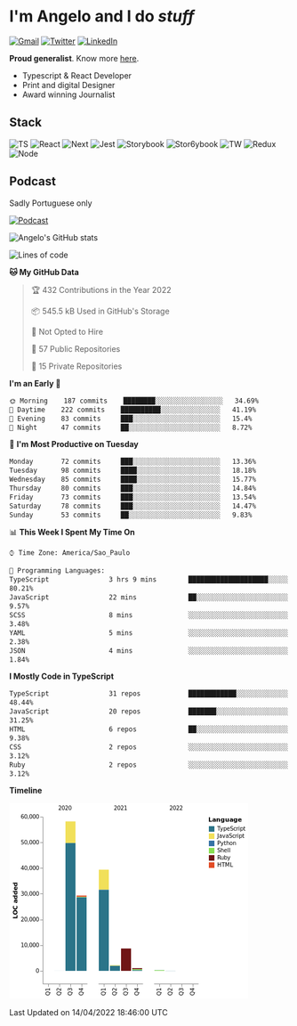 # I'm Angelo and I do _stuff_

[![Gmail](https://img.shields.io/badge/Gmail-D14836?style=for-the-badge&logo=gmail&logoColor=white)](mailto:oiangelodias@gmail.com)
[![Twitter](https://img.shields.io/badge/Twitter-1DA1F2?style=for-the-badge&logo=twitter&logoColor=white)](https://www.twitter.com/oicronofobico)
[![LinkedIn](https://img.shields.io/badge/LinkedIn-0077B5?style=for-the-badge&logo=linkedin&logoColor=white)](https://www.linkedin.com/in/angelod1as/)

**Proud generalist**. Know more [here](http://www.angelodias.com.br/).

- Typescript & React Developer
- Print and digital Designer
- Award winning Journalist

## Stack

![TS](https://img.shields.io/badge/TypeScript-007ACC?style=for-the-badge&logo=typescript&logoColor=white)
![React](https://img.shields.io/badge/React-20232A?style=for-the-badge&logo=react&logoColor=61DAFB)
![Next](https://img.shields.io/badge/next.js-000000?style=for-the-badge&logo=nextdotjs&logoColor=white)
![Jest](https://img.shields.io/badge/Jest-C21325?style=for-the-badge&logo=jest&logoColor=white)
![Storybook](https://img.shields.io/badge/storybook-FF4785?style=for-the-badge&logo=storybook&logoColor=white)
![Stor6ybook](https://img.shields.io/badge/Figma-F24E1E?style=for-the-badge&logo=figma&logoColor=white)
![TW](https://img.shields.io/badge/Tailwind_CSS-38B2AC?style=for-the-badge&logo=tailwind-css&logoColor=white)
![Redux](https://img.shields.io/badge/Redux-593D88?style=for-the-badge&logo=redux&logoColor=white)
![Node](https://img.shields.io/badge/Node.js-339933?style=for-the-badge&logo=nodedotjs&logoColor=white)

## Podcast

Sadly Portuguese only

[![Podcast](https://user-images.githubusercontent.com/13950513/143299819-ef1f5a9b-f29b-4c52-b2c4-2cdb9dafa640.png)](http://anchor.fm/cronofobia)


![Angelo's GitHub stats](https://github-readme-stats.vercel.app/api?username=angelod1as&show_icons=true&theme=dark)

<!--START_SECTION:waka-->
![Lines of code](https://img.shields.io/badge/From%20Hello%20World%20I%27ve%20Written-139%20Thousand%20lines%20of%20code-blue)

**🐱 My GitHub Data** 

> 🏆 432 Contributions in the Year 2022
 > 
> 📦 545.5 kB Used in GitHub's Storage 
 > 
> 🚫 Not Opted to Hire
 > 
> 📜 57 Public Repositories 
 > 
> 🔑 15 Private Repositories  
 > 
**I'm an Early 🐤** 

```text
🌞 Morning    187 commits    ████████░░░░░░░░░░░░░░░░░   34.69% 
🌆 Daytime    222 commits    ██████████░░░░░░░░░░░░░░░   41.19% 
🌃 Evening    83 commits     ███░░░░░░░░░░░░░░░░░░░░░░   15.4% 
🌙 Night      47 commits     ██░░░░░░░░░░░░░░░░░░░░░░░   8.72%

```
📅 **I'm Most Productive on Tuesday** 

```text
Monday       72 commits     ███░░░░░░░░░░░░░░░░░░░░░░   13.36% 
Tuesday      98 commits     ████░░░░░░░░░░░░░░░░░░░░░   18.18% 
Wednesday    85 commits     ████░░░░░░░░░░░░░░░░░░░░░   15.77% 
Thursday     80 commits     ███░░░░░░░░░░░░░░░░░░░░░░   14.84% 
Friday       73 commits     ███░░░░░░░░░░░░░░░░░░░░░░   13.54% 
Saturday     78 commits     ███░░░░░░░░░░░░░░░░░░░░░░   14.47% 
Sunday       53 commits     ██░░░░░░░░░░░░░░░░░░░░░░░   9.83%

```


📊 **This Week I Spent My Time On** 

```text
⌚︎ Time Zone: America/Sao_Paulo

💬 Programming Languages: 
TypeScript               3 hrs 9 mins        ████████████████████░░░░░   80.21% 
JavaScript               22 mins             ██░░░░░░░░░░░░░░░░░░░░░░░   9.57% 
SCSS                     8 mins              ░░░░░░░░░░░░░░░░░░░░░░░░░   3.48% 
YAML                     5 mins              ░░░░░░░░░░░░░░░░░░░░░░░░░   2.38% 
JSON                     4 mins              ░░░░░░░░░░░░░░░░░░░░░░░░░   1.84%

```

**I Mostly Code in TypeScript** 

```text
TypeScript               31 repos            ████████████░░░░░░░░░░░░░   48.44% 
JavaScript               20 repos            ███████░░░░░░░░░░░░░░░░░░   31.25% 
HTML                     6 repos             ██░░░░░░░░░░░░░░░░░░░░░░░   9.38% 
CSS                      2 repos             ░░░░░░░░░░░░░░░░░░░░░░░░░   3.12% 
Ruby                     2 repos             ░░░░░░░░░░░░░░░░░░░░░░░░░   3.12%

```


**Timeline**

![Chart not found](https://raw.githubusercontent.com/angelod1as/angelod1as/main/charts/bar_graph.png) 


 Last Updated on 14/04/2022 18:46:00 UTC
<!--END_SECTION:waka-->
